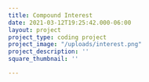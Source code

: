 ```yaml
---
title: Compound Interest
date: 2021-03-12T19:25:42.000-06:00
layout: project
project_type: coding project
project_image: "/uploads/interest.png"
project_description: ''
square_thumbnail: ''

---
```

